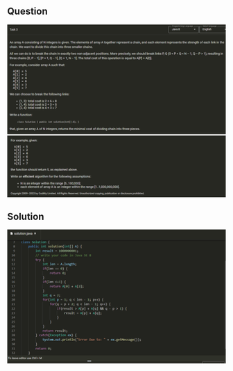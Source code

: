 ## Question
![3_ques_1](./3_ques_1.png)
![3_ques_2](./3_ques_2.png)

## Solution
![3_ans](./3_ans.png)

